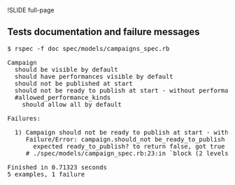 !SLIDE full-page

## Tests documentation and failure messages ##

<pre class="console">
$ rspec -f doc spec/models/campaigns_spec.rb

Campaign
  <span class="ok">should be visible by default</span>
  <span class="ok">should have performances visible by default</span>
  <span class="ok">should not be published at start</span>
  <span class="fail">should not be ready to publish at start - without performances, etc</span>
  #allowed_performance_kinds
    <span class="ok">should allow all by default</span>
    
Failures:

  1) Campaign should not be ready to publish at start - without performances, etc
     <span class="fail">Failure/Error: campaign.should_not be_ready_to_publish</span>
     <span class="fail">  expected ready_to_publish? to return false, got true</span>
     # ./spec/models/campaign_spec.rb:23:in `block (2 levels) in <top (required)>'

Finished in 0.71323 seconds
<span class="fail">5 examples, 1 failure</span>
</pre>


